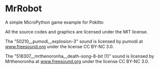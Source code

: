 # MrRobot

A simple MicroPython game example for Pokitto

All the source codes and graphics are licensed under the MIT license.

The "50210__pumodi__explosion-3" sound is licensed by pumodi at www.freesound.org under the license CC BY-NC 3.0.

The "518307__mrthenoronha__death-song-8-bit (1)" sound is licensed by Mrthenoronha at www.freesound.org under the license CC BY-NC 3.0.


